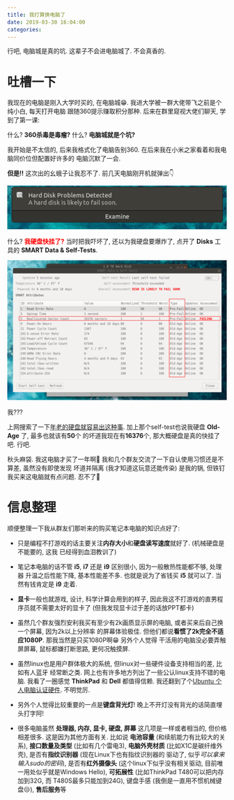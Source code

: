 ```yaml
---
title: 我打算换电脑了
date: 2019-03-30 16:04:00
categories:
---
```


行吧, 电脑城是真的坑. 这辈子不会进电脑城了. 不会真香的.

<!-- More -->

# 吐槽一下

我现在的电脑是刚入大学时买的, 在电脑城😁. 我进大学被一群大佬带飞之前是个纯小白, 每天打开电脑
跟随360提示赚取积分那种. 后来在群里窥视大佬们聊天, 学到了第一课:

什么? **360杀毒是毒瘤?** 什么? **电脑城就是个坑?**

我开始是不太信的, 后来我格式化了电脑告别360. 在后来我在小米之家看着和我电脑同价位但配置好许多的
电脑沉默了一会.

**但是!!** 这次出的幺蛾子让我忍不了. 前几天电脑刚开机就弹出👇

![hard disk problems detected](我打算换电脑了/HardDiskProblems.png)

什么?
<b style="color:red;">我硬盘快挂了?</b>
当时把我吓坏了, 还以为我硬盘要爆炸了, 点开了 **Disks** 工具的
**SMART Data & Self-Tests**.

![self-test](我打算换电脑了/self-test.png)

我???

上网搜索了一下[年老的硬盘就容易出这种事](https://help.ubuntu.com/stable/ubuntu-help/disk-check.html.en). 加上那个self-test也说我硬盘 **Old-Age** 了, 最多也就该有**50**个
的坏道我现在有**16376**个, 那大概硬盘是真的快挂了吧. 行吧.

秋头麻袋. 我这电脑才买了一年啊💢 我和几个群友交流了一下自认使用习惯还是不算差, 虽然没有即使发现
坏道并隔离 (我才知道这玩意还能传染) 是我的锅, 但铁钉我买来这电脑就有点问题. 忍不了💢

# 信息整理

顺便整理一下我从群友们那听来的购买笔记本电脑的知识点好了:

- 只是编程不打游戏的话主要关注**内存大小**和**硬盘读写速度**就好了. (机械硬盘是不能要的, 这我
  已经得到血泪教训了)

- 笔记本电脑的话不管 **i5**, **i7** 还是 **i9** 区别很小, 因为一般散热性能都不够, 处理器
  升温之后性能下降, 基本性能差不多. 也就是说为了省钱买 **i5** 就可以了. 当然有钱肯定是 **i9**
  走着.

- **显卡**一般也就游戏, 设计, 科学计算会用到的样子, 因此我这不打游戏的直男程序员就不需要太好的显卡了
  (但我发现显卡过于差的话放PPT都卡)

- 虽然几个群友强烈安利我买有至少有2k画质显示屏的电脑, 或者买来后自己换一个屏幕, 因为2k以上分辨率
  的屏幕体验极佳. 但他们都说**看惯了2k完全不适应1080P**. 那我当然是只买1080P啊😁 另外个人觉得
  干活用的电脑没必要弄触屏屏幕, 鼠标都嫌打断思路, 更何况触摸屏.

- 虽然linux也是用户群体极大的系统, 但linux对一些硬件设备支持相当的差, 比如有人蓝牙
  经常断之类. 网上也有许多地方列出了一些公认linux支持不错的电脑. 我看了一圈感觉 **ThinkPad**
  和 **Dell** 都值得信赖. 我还翻到了个[Ubuntu 个人电脑认证硬件](https://certification.ubuntu.com/certification/desktop/). 不明觉厉.

- 另外个人觉得比较重要的一点是**键盘背光灯**! 晚上不开灯没有背光的话简直埋头打字阿!

- 很多电脑虽然 **处理器, 内存, 显卡, 硬盘, 屏幕** 这几项是一样或者相当的, 但价格相差很多.
  这是因为其他方面有关. 比如说 **电池容量** (和续航能力有比较大的关系), **接口数量及类型**
  (比如有几个雷电3),
  **电脑外壳材质** (比如X1C是碳纤维外壳), 是否有**指纹识别器** (现在Linux下也有指纹识别器的
  驱动了, 似乎*可以拿来输入sudo的密码*), 是否有**红外摄像头** (这个linux下似乎没有相关驱动,
  目前唯一用处似乎就是Windows Hello), **可拓展性** (比如ThinkPad T480可以把内存加到32G, 而
  T480S最多只能加到24G), 键盘手感 (我倒是一直用不惯机械键盘😒), **售后服务**等
